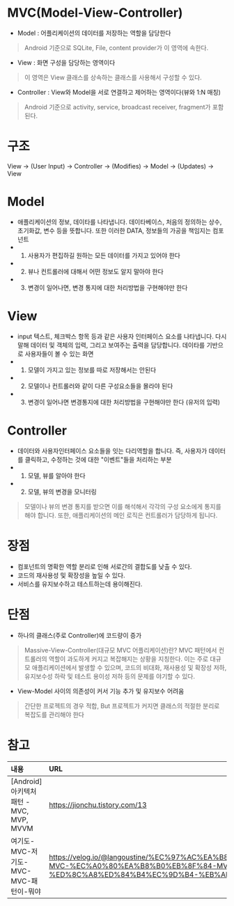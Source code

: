 # MVC(Model-View-Controller)

- Model : 어플리케이션의 데이터를 저장하는 역할을 담당한다
> Android 기준으로 SQLite, File, content provider가 이 영역에 속한다.
- View : 화면 구성을 담당하는 영역이다
> 이 영역은 View 클래스를 상속하는 클래스를 사용해서 구성할 수 있다.
- Controller : View와 Model을 서로 연결하고 제어하는 영역이다(뷰와 1:N 매칭)
> Android 기준으로 activity, service, broadcast receiver, fragment가 포함된다.

# 구조
View -> (User Input) -> Controller -> (Modifies) -> Model -> (Updates) -> View

# Model
- 애플리케이션의 정보, 데이타를 나타냅니다. 데이타베이스, 처음의 정의하는 상수, 초기화값, 변수 등을 뜻합니다. 또한 이러한 DATA, 정보들의 가공을 책임지는 컴포넌트
- 1. 사용자가 편집하길 원하는 모든 데이터를 가지고 있어야 한다
- 2. 뷰나 컨트롤러에 대해서 어떤 정보도 알지 말아야 한다
- 3. 변경이 일어나면, 변경 통지에 대한 처리방법을 구현해야만 한다

# View
- input 텍스트, 체크박스 항목 등과 같은 사용자 인터페이스 요소를 나타냅니다. 다시 말해 데이터 및 객체의 입력, 그리고 보여주는 출력을 담당합니다. 데이타를 기반으로 사용자들이 볼 수 있는 화면
- 1. 모델이 가지고 있는 정보를 따로 저장해서는 안된다
- 2. 모델이나 컨트롤러와 같이 다른 구성요소들을 몰라야 된다
- 3. 변경이 일어나면 변경통지에 대한 처리방법을 구현해야만 한다 (유저의 입력)

# Controller
- 데이터와 사용자인터페이스 요소들을 잇는 다리역할을 합니다. 즉, 사용자가 데이터를 클릭하고, 수정하는 것에 대한 "이벤트"들을 처리하는 부분
- 1. 모델, 뷰를 알아야 한다
- 2. 모델, 뷰의 변경을 모니터링
> 모델이나 뷰의 변경 통지를 받으면 이를 해석해서 각각의 구성 요소에게 통지를 해야 합니다. 또한, 애플리케이션의 메인 로직은 컨트롤러가 담당하게 됩니다. 

# 장점
- 컴포넌트의 명확한 역할 분리로 인해 서로간의 결합도를 낮출 수 있다.
- 코드의 재사용성 및 확장성을 높일 수 있다.
- 서비스를 유지보수하고 테스트하는데 용이해진다.

# 단점
- 하나의 클래스(주로 Controller)에 코드량이 증가
> Massive-View-Controller(대규모 MVC 어플리케이션)란?
> MVC 패턴에서 컨트롤러의 역할이 과도하게 커지고 복잡해지는 상황을 지칭한다. 이는 주로 대규모 애플리케이션에서 발생할 수 있으며, 코드의 비대화, 재사용성 및 확장성 저하, 유지보수성 하락 및 테스트 용이성 저하 등의 문제를 야기할 수 있다.
- View-Model 사이의 의존성이 커서 기능 추가 및 유지보수 어려움
> 간단한 프로젝트의 경우 적합, But 프로젝트가 커지면 클래스의 적절한 분리로 복잡도를 관리해야 한다

# 참고

|내용|URL|
|:---|:---|
|[Android] 아키텍처 패턴 - MVC, MVP, MVVM|https://jionchu.tistory.com/13|
|여기도-MVC-저기도-MVC-MVC-패턴이-뭐야|https://velog.io/@langoustine/%EC%97%AC%EA%B8%B0%EB%8F%84-MVC-%EC%A0%80%EA%B8%B0%EB%8F%84-MVC-MVC-%ED%8C%A8%ED%84%B4%EC%9D%B4-%EB%AD%90%EC%95%BC|